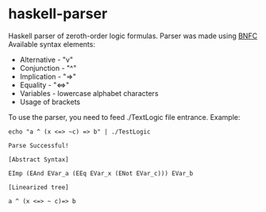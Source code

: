 # haskell-parser
Haskell parser of zeroth-order logic formulas.
Parser was made using [BNFC](https://github.com/BNFC/bnfc)
Available syntax elements:
* Alternative - "v"
* Conjunction - "^"
* Implication - "=>"
* Equality - "<=>"
* Variables - lowercase alphabet characters
* Usage of brackets

To use the parser, you need to feed ./TextLogic file entrance.
Example:
```
echo "a ^ (x <=> ~c) => b" | ./TestLogic

Parse Successful!

[Abstract Syntax]

EImp (EAnd EVar_a (EEq EVar_x (ENot EVar_c))) EVar_b

[Linearized tree]

a ^ (x <=> ~ c)=> b
```